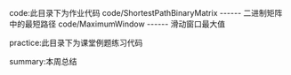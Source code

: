 code:此目录下为作业代码
code/ShortestPathBinaryMatrix ------ 二进制矩阵中的最短路径
code/MaximumWindow ------ 滑动窗口最大值

practice:此目录下为课堂例题练习代码

summary:本周总结